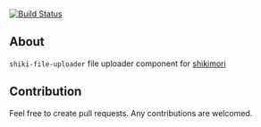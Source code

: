 [![Build Status](https://travis-ci.org/shikimori/shiki-file-uploader.svg?branch=master)](https://travis-ci.org/shikimori/shiki-file-uploader)
## About
`shiki-file-uploader` file uploader component for [shikimori](https://github.com/shikimori/shikimori)


## Contribution
Feel free to create pull requests. Any contributions are welcomed.
